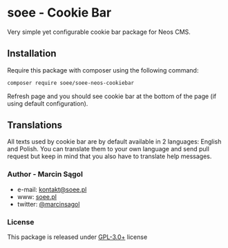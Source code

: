 # soee - Cookie Bar

Very simple yet configurable cookie bar package for Neos CMS. 

## Installation 

Require this package with composer using the following command:

```bash
composer require soee/soee-neos-cookiebar
```

Refresh page and you should see cookie bar at the bottom of the page (if using default configuration). 

## Translations

All texts used by cookie bar are by default available in 2 languages: English and Polish. 
You can translate them to your own language and send pull request but keep in mind that
you also have to translate help messages.

### Author - Marcin Sągol 
- e-mail: kontakt@soee.pl
- www: [soee.pl](soee.pl)
- twitter: [@marcinsagol](https://twitter.com/marcinsagol)

### License

This package is released under [GPL-3.0+](http://www.gnu.org/licenses/gpl-3.0.en.html) license